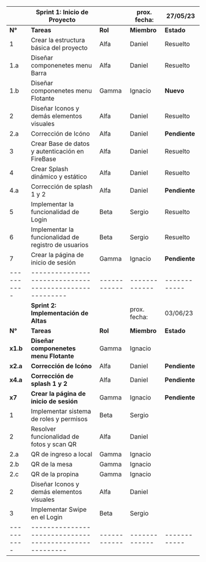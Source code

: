 |          |  **Sprint 1: Inicio de Proyecto**                    |            | prox. fecha:|  27/05/23  |
|----------|------------------------------------------------------|------------|-------------|------------|
|  **N°**  | **Tareas**                                           |   **Rol**  | **Miembro** | **Estado** |
|  1       | Crear la estructura básica del proyecto              |    Alfa    |   Daniel    |  Resuelto  |
|  1.a     | Diseñar componenetes menu Barra                      |    Alfa    |   Daniel    |  Resuelto  |
|  1.b     | Diseñar componenetes menu Flotante                   |    Gamma   |   Ignacio   | **Nuevo**  |
|  2       | Diseñar Iconos y demás elementos visuales            |    Alfa    |   Daniel    |  Resuelto  |
|  2.a     | Corrección de Icóno                                  |    Alfa    |   Daniel    |**Pendiente**|
|  3       | Crear Base de datos y autenticación en FireBase      |    Alfa    |   Daniel    |  Resuelto  |
|  4       | Crear Splash dinámico y estático                     |    Alfa    |   Daniel    |  Resuelto  |
|  4.a     | Corrección de splash 1 y 2                           |    Alfa    |   Daniel    |**Pendiente**|
|  5       | Implementar la funcionalidad de Login                |    Beta    |   Sergio    |  Resuelto  |
|  6       | Implementar la funcionalidad de registro de usuarios |    Beta    |   Sergio    |  Resuelto  |
|  7       | Crear la página de inicio de sesión                  |    Gamma   |   Ignacio   |**Pendiente**|
|----------|------------------------------------------------------|------------|-------------|------------|
|          |  **Sprint 2: Implementación de Altas**               |            | prox. fecha:|  03/06/23  |
|  **N°**  | **Tareas**                                           |   **Rol**  | **Miembro** | **Estado** |
| **x1.b** | **Diseñar componenetes menu Flotante**               |    Gamma   |   Ignacio   |            |
| **x2.a** | **Corrección de Icóno**                              |    Alfa    |   Daniel    |**Pendiente**|
| **x4.a** | **Corrección de splash 1 y 2**                       |    Alfa    |   Daniel    |**Pendiente**|
| **x7**   | **Crear la página de inicio de sesión**              |    Gamma   |   Ignacio   |**Pendiente**|
|  1       | Implementar sistema de roles y permisos              |    Beta    |   Sergio    |            |
|  2       | Resolver funcionalidad de fotos y scan QR            |    Alfa    |   Daniel    |            |
|  2.a     | QR de ingreso a local                                |    Gamma   |   Ignacio   |            |
|  2.b     | QR de la mesa                                        |    Gamma   |   Ignacio   |            |
|  2.c     | QR de la propina                                     |    Gamma   |   Ignacio   |            |
|  2       | Diseñar Iconos y demás elementos visuales            |    Alfa    |   Daniel    |            |
|  3       | Implementar Swipe en el Login                        |    Beta    |   Sergio    |            |
|----------|------------------------------------------------------|------------|-------------|------------|
